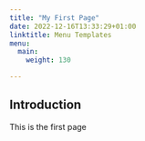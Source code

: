 ```yaml
---
title: "My First Page"
date: 2022-12-16T13:33:29+01:00
linktitle: Menu Templates
menu:
  main:
    weight: 130

---
```

## Introduction

This is the first page
